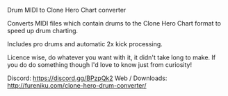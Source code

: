 Drum MIDI to Clone Hero Chart converter

Converts MIDI files which contain drums to the Clone Hero Chart format to speed up drum charting.

Includes pro drums and automatic 2x kick processing.

Licence wise, do whatever you want with it, it didn't take long to make. If you do do something though I'd love to know just from curiosity!

Discord: https://discord.gg/BPzpQk2
Web / Downloads: http://fureniku.com/clone-hero-drum-converter/